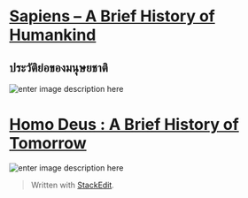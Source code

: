 [Sapiens – A Brief History of Humankind](https://yosarawut.github.io/knowledge-base/e-book/homo-sapiens/index.html)
===
ประวัติย่อของมนุษยชาติ
---

![enter image description here](https://images-na.ssl-images-amazon.com/images/I/41+lolL22gL._SX314_BO1,204,203,200_.jpg)

[Homo Deus : A Brief History of Tomorrow](https://yosarawut.github.io/knowledge-base/e-book/homo-deus/index.html)
====
![enter image description here](https://www.panasm.com/wp-content/uploads/2018/10/Homo-Deus-2016-Yuval-Noah-Harari.jpg)

> Written with [StackEdit](https://stackedit.io/).
<!--stackedit_data:
eyJoaXN0b3J5IjpbMzg4MTg1MzRdfQ==
-->
